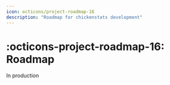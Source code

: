 ```yaml
---
icon: octicons/project-roadmap-16
description: "Roadmap for chickenstats development"
---
```


# :octicons-project-roadmap-16: **Roadmap**

In production